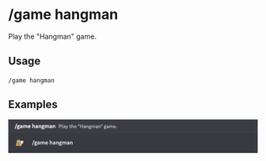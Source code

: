# /game hangman

Play the "Hangman" game.

## Usage

```
/game hangman
```

## Examples

<img src="../../_media/examples/game/hangman-0.png" class="rounded-corners" draggable="false">